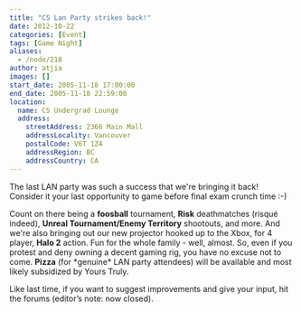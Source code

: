 ```yaml
---
title: "CS Lan Party strikes back!"
date: 2012-10-22
categories: [Event]
tags: [Game Night]
aliases:
  - /node/218
author: atjia
images: []
start_date: 2005-11-18 17:00:00
end_date: 2005-11-18 22:59:00
location:
  name: CS Undergrad Lounge
  address:
    streetAddress: 2366 Main Mall
    addressLocality: Vancouver
    postalCode: V6T 1Z4
    addressRegion: BC
    addressCountry: CA
---
```


The last LAN party was such a success that we're bringing it back! Consider it your last opportunity to game before final exam crunch time :-)

Count on there being a **foosball** tournament, **Risk** deathmatches (risqué indeed), **Unreal Tournament/Enemy Territory** shootouts, and more. And we're also bringing out our new projector hooked up to the Xbox, for 4 player, **Halo 2** action. Fun for the whole family - well, almost. So, even if you protest and deny owning a decent gaming rig, you have no excuse not to come. **Pizza** (for \*genuine\* LAN party attendees) will be available and most likely subsidized by Yours Truly.

Like last time, if you want to suggest improvements and give your input, hit the forums (editor’s note: now closed).
